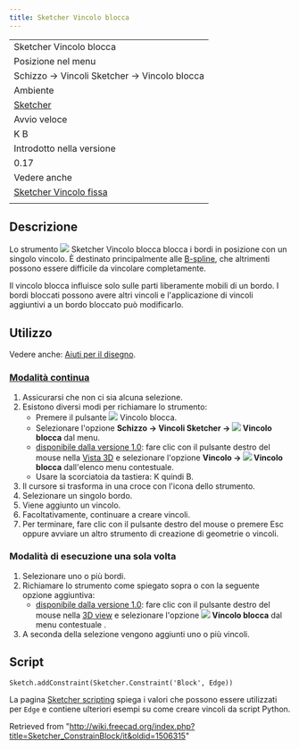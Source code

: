 ```yaml
---
title: Sketcher Vincolo blocca
---
```

|  |
| --- |
| Sketcher Vincolo blocca |
| Posizione nel menu |
| Schizzo → Vincoli Sketcher → Vincolo blocca |
| Ambiente |
| [Sketcher](/Sketcher_Workbench/it "Sketcher Workbench/it") |
| Avvio veloce |
| K B |
| Introdotto nella versione |
| 0.17 |
| Vedere anche |
| [Sketcher Vincolo fissa](/Sketcher_ConstrainLock/it "Sketcher ConstrainLock/it") |
|  |

## Descrizione

Lo strumento ![](/images/Sketcher_ConstrainBlock.svg) Sketcher Vincolo blocca blocca i bordi in posizione con un singolo vincolo. È destinato principalmente alle [B-spline](/Sketcher_CreateBSpline/it "Sketcher CreateBSpline/it"), che altrimenti possono essere difficile da vincolare completamente.

Il vincolo blocca influisce solo sulle parti liberamente mobili di un bordo. I bordi bloccati possono avere altri vincoli e l'applicazione di vincoli aggiuntivi a un bordo bloccato può modificarlo.

## Utilizzo

Vedere anche: [Aiuti per il disegno](/Sketcher_Workbench/it#Drawing_aids "Sketcher Workbench/it").

### [Modalità continua](/Sketcher_Workbench/it#Continue_modes "Sketcher Workbench/it")

1. Assicurarsi che non ci sia alcuna selezione.
2. Esistono diversi modi per richiamare lo strumento:
   * Premere il pulsante ![](/images/Sketcher_ConstrainBlock.svg) Vincolo blocca.
   * Selezionare l'opzione **Schizzo → Vincoli Sketcher → ![](/images/Sketcher_ConstrainBlock.svg) Vincolo blocca** dal menu.
   * [disponibile dalla versione 1.0](/Release_notes_1.0/it "Release notes 1.0/it"): fare clic con il pulsante destro del mouse nella [Vista 3D](/3D_view/it "3D view/it") e selezionare l'opzione **Vincolo → ![](/images/Sketcher_ConstrainBlock.svg) Vincolo blocca** dall'elenco menu contestuale.
   * Usare la scorciatoia da tastiera: K quindi B.
3. Il cursore si trasforma in una croce con l'icona dello strumento.
4. Selezionare un singolo bordo.
5. Viene aggiunto un vincolo.
6. Facoltativamente, continuare a creare vincoli.
7. Per terminare, fare clic con il pulsante destro del mouse o premere Esc oppure avviare un altro strumento di creazione di geometrie o vincoli.

### Modalità di esecuzione una sola volta

1. Selezionare uno o più bordi.
2. Richiamare lo strumento come spiegato sopra o con la seguente opzione aggiuntiva:
   * [disponibile dalla versione 1.0](/Release_notes_1.0/it "Release notes 1.0/it"): fare clic con il pulsante destro del mouse nella [3D view](/3D_view/it "3D view/it") e selezionare l'opzione **![](/images/Sketcher_ConstrainBlock.svg) Vincolo blocca** dal menu contestuale .
3. A seconda della selezione vengono aggiunti uno o più vincoli.

## Script

```
Sketch.addConstraint(Sketcher.Constraint('Block', Edge))

```

La pagina [Sketcher scripting](/Sketcher_scripting/it "Sketcher scripting/it") spiega i valori che possono essere utilizzati per `Edge` e contiene ulteriori esempi su come creare vincoli da script Python.

Retrieved from "<http://wiki.freecad.org/index.php?title=Sketcher_ConstrainBlock/it&oldid=1506315>"